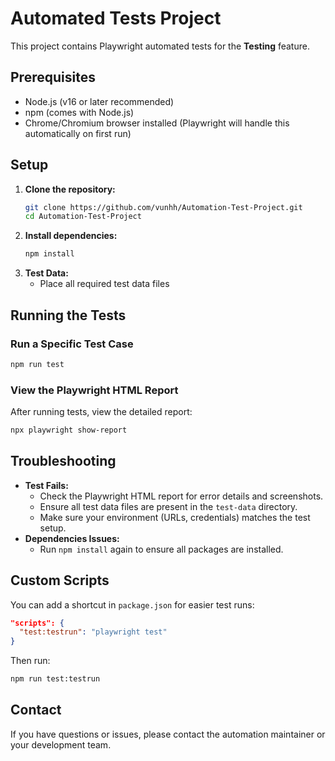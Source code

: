 # Automated Tests Project

This project contains Playwright automated tests for the **Testing** feature.

## Prerequisites
- Node.js (v16 or later recommended)
- npm (comes with Node.js)
- Chrome/Chromium browser installed (Playwright will handle this automatically on first run)

## Setup
1. **Clone the repository:**
   ```sh
   git clone https://github.com/vunhh/Automation-Test-Project.git
   cd Automation-Test-Project
   ```
2. **Install dependencies:**
   ```sh
   npm install
   ```
3. **Test Data:**
   - Place all required test data files

## Running the Tests

### Run a Specific Test Case
```sh
npm run test
```

### View the Playwright HTML Report
After running tests, view the detailed report:
```sh
npx playwright show-report
```

## Troubleshooting
- **Test Fails:**
  - Check the Playwright HTML report for error details and screenshots.
  - Ensure all test data files are present in the `test-data` directory.
  - Make sure your environment (URLs, credentials) matches the test setup.
- **Dependencies Issues:**
  - Run `npm install` again to ensure all packages are installed.

## Custom Scripts
You can add a shortcut in `package.json` for easier test runs:
```json
"scripts": {
  "test:testrun": "playwright test"
}
```
Then run:
```sh
npm run test:testrun
```

## Contact
If you have questions or issues, please contact the automation maintainer or your development team. 